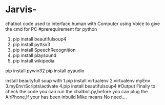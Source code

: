 # Jarvis-
chatbot code used to interface human with Computer using Voice to give the cmd for  PC
#prerequirement for python
1. pip install beautifulsoup4
2. pip install pyttsx3
3. pip install SpeechRecognition
4. pip install playsound
5. pip install wikipedia

pip install pywin32
pip install pyaudio

install beautyfull soup
with
1.pip install virtualenv
2.virtualenv myEnv
3.myEnv\Scripts\activate
4.pip install beautifulsoup4
#Output
  Finally to check the code you can run the chatbot.py,before you can plug the AirPhone,If your has been inbuild Mike means No need....
